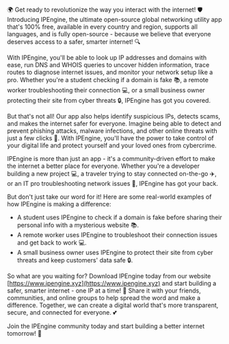 🌍 Get ready to revolutionize the way you interact with the internet! 🛡️ Introducing IPEngine, the ultimate open-source global networking utility app that's 100% free, available in every country and region, supports all languages, and is fully open-source - because we believe that everyone deserves access to a safer, smarter internet! 🔍

With IPEngine, you'll be able to look up IP addresses and domains with ease, run DNS and WHOIS queries to uncover hidden information, trace routes to diagnose internet issues, and monitor your network setup like a pro. Whether you're a student checking if a domain is fake 📚, a remote worker troubleshooting their connection 💻, or a small business owner protecting their site from cyber threats 🔒, IPEngine has got you covered.

But that's not all! Our app also helps identify suspicious IPs, detects scams, and makes the internet safer for everyone. Imagine being able to detect and prevent phishing attacks, malware infections, and other online threats with just a few clicks 🚀. With IPEngine, you'll have the power to take control of your digital life and protect yourself and your loved ones from cybercrime.

IPEngine is more than just an app - it's a community-driven effort to make the internet a better place for everyone. Whether you're a developer building a new project 💻, a traveler trying to stay connected on-the-go ✈️, or an IT pro troubleshooting network issues 🔧, IPEngine has got your back.

But don't just take our word for it! Here are some real-world examples of how IPEngine is making a difference:

* A student uses IPEngine to check if a domain is fake before sharing their personal info with a mysterious website 📚.
* A remote worker uses IPEngine to troubleshoot their connection issues and get back to work 💻.
* A small business owner uses IPEngine to protect their site from cyber threats and keep customers' data safe 🔒.

So what are you waiting for? Download IPEngine today from our website [https://www.ipengine.xyz](https://www.ipengine.xyz) and start building a safer, smarter internet - one IP at a time! 🚀 Share it with your friends, communities, and online groups to help spread the word and make a difference. Together, we can create a digital world that's more transparent, secure, and connected for everyone. 💕

Join the IPEngine community today and start building a better internet tomorrow! 🌟